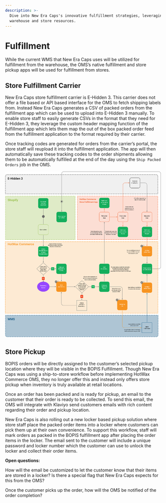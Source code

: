 ```yaml
---
description: >-
  Dive into New Era Caps's innovative fulfillment strategies, leveraging
  warehouse and store resources.
---
```


# Fulfillment

While the current WMS that New Era Caps uses will be utilized for fulfillment from the warehouse, the OMS’s native fulfillment and store pickup apps will be used for fulfillment from stores.

## Store Fulfillment Carrier

New Era Caps store fulfillment carrier is E-Hidden 3. This carrier does not offer a file based or API based interface for the OMS to fetch shipping labels from. Instead New Era Caps generates a CSV of packed orders from the fulfillment app which can be used to upload into E-Hidden 3 manually. To enable store staff to easily generate CSVs in the format that they need for E-Hidden 3, they leverage the custom header mapping function of the fulfillment app which lets them map the out of the box packed order feed from the fulfillment application to the format required by their carrier.

Once tracking codes are generated for orders from the carrier’s portal, the store staff will reupload it into the fulfillment application. The app will then automatically save these tracking codes to the order shipments allowing them to be automatically fulfilled at the end of the day using the `Ship Packed Orders` job in the OMS.

![Order Flow](/newEraCaps/assets/nec2.png)

## Store Pickup

BOPIS orders will be directly assigned to the customer’s selected pickup location where they will be visible in the BOPIS Fulfillment. Though New Era Caps was using a ship-to-store workflow before implementing HotWax Commerce OMS, they no longer offer this and instead only offers store pickup when inventory is truly available at retail locations.

Once an order has been packed and is ready for pickup, an email to the customer that their order is ready to be collected. To send this email, the OMS will integrate with Klaviyo send customers emails with rich content regarding their order and pickup location.

New Era Caps is also rolling out a new locker based pickup solution where store staff place the packed order items into a locker where customers can pick them up at their own convenience. To support this workflow, staff will mark orders as packed in the BOPIS fulfillment app after placing the order items in the locker. The email sent to the customer will include a unique password and locker number which the customer can use to unlock the locker and collect their order items.

**Open questions:**

How will the email be customized to let the customer know that their items are stored in a locker? Is there a special flag that New Era Caps expects for this from the OMS?

Once the customer picks up the order, how will the OMS be notified of the order completion?
